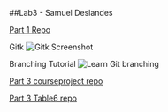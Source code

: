 ##Lab3 - Samuel Deslandes


[Part 1 Repo](https://github.com/sadeslandes/lab3part1) 

Gitk
![Gitk Screenshot](http://puu.sh/n5qAT/ac80461097.png)  

Branching Tutorial
![Learn Git branching](http://puu.sh/nbsUA/381bf56539.png)  

[Part 3 courseproject repo](https://github.com/sadeslandes/courseproject)  

[Part 3 Table6 repo](https://github.com/SeanWaclawik/Story)
